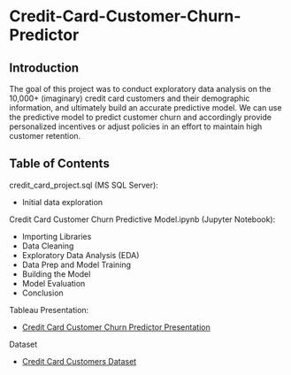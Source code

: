 # Credit-Card-Customer-Churn-Predictor

## Introduction

The goal of this project was to conduct exploratory data analysis on the 10,000+ (imaginary) credit card customers and their demographic information, and ultimately build an accurate predictive model. We can use the predictive model to predict customer churn and accordingly provide personalized incentives or adjust policies in an effort to maintain high customer retention.

## Table of Contents

credit_card_project.sql (MS SQL Server):
- Initial data exploration

Credit Card Customer Churn Predictive Model.ipynb (Jupyter Notebook):
- Importing Libraries
- Data Cleaning
- Exploratory Data Analysis (EDA)
- Data Prep and Model Training
- Building the Model
- Model Evaluation
- Conclusion

Tableau Presentation:
- [Credit Card Customer Churn Predictor Presentation](https://public.tableau.com/app/profile/brandon.han3861/viz/CreditCardCustomerChurnPredictor/CCCC)

Dataset
- [Credit Card Customers Dataset](https://www.kaggle.com/datasets/sakshigoyal7/credit-card-customers)
